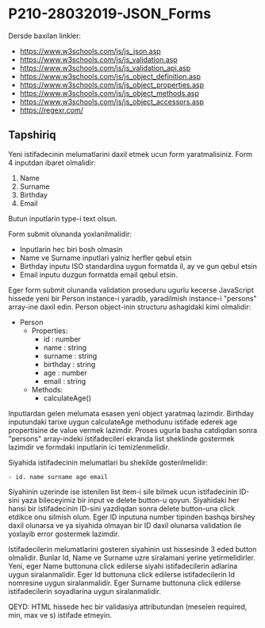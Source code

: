 # P210-28032019-JSON_Forms

Dersde baxilan linkler:

- https://www.w3schools.com/js/js_json.asp 
- https://www.w3schools.com/js/js_validation.asp
- https://www.w3schools.com/js/js_validation_api.asp
- https://www.w3schools.com/js/js_object_definition.asp
- https://www.w3schools.com/js/js_object_properties.asp
- https://www.w3schools.com/js/js_object_methods.asp
- https://www.w3schools.com/js/js_object_accessors.asp
- https://regexr.com/


## Tapshiriq
Yeni istifadecinin melumatlarini daxil etmek ucun form yaratmalisiniz. Form 4 inputdan ibaret olmalidir:
1. Name
2. Surname
3. Birthday
4. Email

Butun inputlarin type-i text olsun.

Form submit olunanda yoxlanilmalidir:
- Inputlarin hec biri bosh olmasin
- Name ve Surname inputlari yalniz herfler qebul etsin
- Birthday inputu ISO standardina uygun formatda il, ay ve gun qebul etsin
- Email inputu duzgun formatda email qebul etsin.

Eger form submit olunanda validation proseduru ugurlu kecerse JavaScript hissede yeni bir Person instance-i yaradib, yaradilmish instance-i "persons" array-ine daxil edin. Person object-inin structuru ashagidaki kimi olmalidir:

- Person
    - Properties:
        - id : number
        - name : string
        - surname : string
        - birthday : string
        - age : number
        - email : string
    - Methods:
        - calculateAge()

Inputlardan gelen melumata esasen yeni object yaratmaq lazimdir. Birthday inputundaki tarixe uygun calculateAge methodunu istifade ederek age propertisine de value vermek lazimdir.
Proses ugurla basha catdiqdan sonra "persons" array-indeki istifadecileri ekranda list sheklinde gostermek lazimdir ve formdaki inputlarin ici temizlenmelidir.

Siyahida istifadecinin melumatlari bu shekilde gosterilmelidir:

    - id. name surname age email

Siyahinin uzerinde ise istenilen list item-i sile bilmek ucun istifadecinin ID-sini yaza bileceyimiz bir input ve delete button-u qoyun. Siyahidaki her hansi bir istifadecinin ID-sini yazdiqdan sonra delete button-una click etdikce onu silmish olum. Eger ID inputuna number tipinden bashqa birshey daxil olunarsa ve ya siyahida olmayan bir ID daxil olunarsa validation ile yoxlayib error gostermek lazimdir.

Istifadecilerin melumatlarini gosteren siyahinin ust hissesinde 3 eded button olmalidir. Bunlar Id, Name ve Surname uzre siralamani yerine yetirmelidirler. Yeni, eger Name buttonuna click edilerse siyahi istifadecilerin adlarina uygun siralanmalidir. Eger Id buttonuna click edilerse istifadecilerin Id nomresine uygun siralanmalidir. Eger Surname buttonuna click edilerse istifadecilerin soyadlarina uygun siralanmalidir. 


QEYD: HTML hissede hec bir validasiya attributundan (meselen required, min, max ve s) istifade etmeyin.
